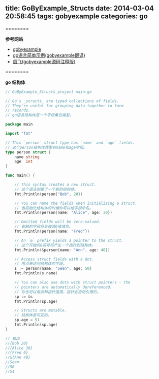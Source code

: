 title: GoByExample_Structs
date: 2014-03-04 20:58:45
tags: gobyexample
categories: go
---

<!--head-->

========

**参考网站**

* [gobyexample](https://gobyexample.com/ "gobyexample")
* [go语言简单示例(gobyexample翻译)](http://bbs.csdn.net/topics/390557446 "go语言简单示例")
* [启飞(gobyexample源码注释版)](http://qefee.com/tags/gobyexample/ "启飞")

========

**go 结构体**

<!--more-->

<!--body-->

``` go
// GoByExample_Structs project main.go

// Go's _structs_ are typed collections of fields.
// They're useful for grouping data together to form
// records.
// go语言结构体是一个字段集合类型。

package main

import "fmt"

// This `person` struct type has `name` and `age` fields.
// 这个person结构体类型有name和age字段。
type person struct {
	name string
	age  int
}

func main() {

	// This syntax creates a new struct.
	// 这个语法创建了一个新的结构体。
	fmt.Println(person{"Bob", 20})

	// You can name the fields when initializing a struct.
	// 当初始化结构体的时候你可以给字段命名。
	fmt.Println(person{name: "Alice", age: 30})

	// Omitted fields will be zero-valued.
	// 省缺的字段将会被其0值填充。
	fmt.Println(person{name: "Fred"})

	// An `&` prefix yields a pointer to the struct.
	// 这个开始的&符号将产生一个指针到结构体。
	fmt.Println(&person{name: "Ann", age: 40})

	// Access struct fields with a dot.
	// 用点来访问结构体的字段。
	s := person{name: "Sean", age: 50}
	fmt.Println(s.name)

	// You can also use dots with struct pointers - the
	// pointers are automatically dereferenced.
	// 你也可以用点和指针连用，指针会自动引用的。
	sp := &s
	fmt.Println(sp.age)

	// Structs are mutable.
	// 结构体是可变的。
	sp.age = 51
	fmt.Println(sp.age)
}

// 输出
//{Bob 20}
//{Alice 30}
//{Fred 0}
//&{Ann 40}
//Sean
//50
//51

```
